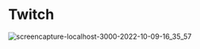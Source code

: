 # Twitch

![screencapture-localhost-3000-2022-10-09-16_35_57](https://user-images.githubusercontent.com/76200523/194762755-8c7f7d79-2b63-48fa-84ef-29150c76c955.png)

